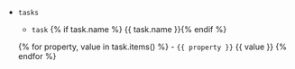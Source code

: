 - `tasks` 
    - `task` {% if task.name %} {{ task.name }}{% endif %}

    {% for property, value in task.items() %}
        - `{{ property }}` {{ value }}
    {% endfor %}